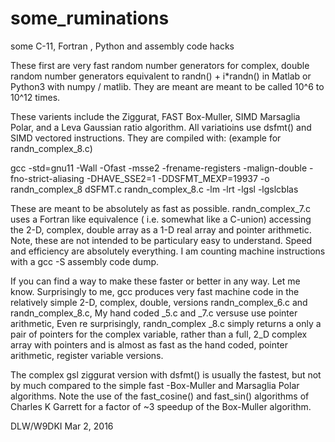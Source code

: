 # some_ruminations
some C-11, Fortran , Python and assembly code hacks

These first are very fast random number generators for complex, double random number generators equivalent to
randn() + i*randn()    in Matlab or Python3 with numpy / matlib.  They are meant are meant to be called 10^6 to 10^12 times.

These varients include the Ziggurat, FAST Box-Muller, SIMD Marsaglia Polar, and a Leva Gaussian ratio algorithm.  All variatioins use dsfmt() and SIMD vectored instructions.  They are compiled with:   (example for randn_complex_8.c)
 
gcc -std=gnu11 -Wall -Ofast -msse2 -frename-registers -malign-double -fno-strict-aliasing -DHAVE_SSE2=1 -DDSFMT_MEXP=19937 -o randn_complex_8 dSFMT.c randn_complex_8.c -lm -lrt -lgsl -lgslcblas

These are meant to be absolutely as fast as possible.  randn_complex_7.c uses a Fortran like equivalence ( i.e. somewhat like a C-union) accessing the 2-D, complex, double array as a 1-D real array and pointer arithmetic.  Note, these are not intended to be particulary easy to understand.  Speed and efficiency are absolutely everything.  I am counting machine instructions with a gcc -S assembly code dump.

If you can find a way to make these faster or better in any way.  Let me know.   Surprisingly to me, gcc produces  very fast machine code in the relatively simple 2-D, complex, double, versions  randn_complex_6.c and randn_complex_8.c,  My hand coded _5.c and _7.c versuse use pointer arithmetic,  Even re surprisingly, randn_complex _8.c simply returns a only a pair of pointers  for the complex variable, rather than a full, 2_D complex array with pointers and is almost as fast as the hand coded, pointer arithmetic, register variable versions.

The complex gsl ziggurat version with dsfmt() is usually the fastest, but not by much compared to the simple fast -Box-Muller and Marsaglia Polar algorithms.   Note the use of the fast_cosine() and fast_sin() algorithms of Charles K Garrett for a factor of ~3 speedup of the Box-Muller algorithm.

DLW/W9DKI
Mar 2, 2016
